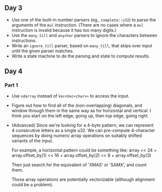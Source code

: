 ## Day 3

* Use one of the built-in number parsers (eg., `complete::u32`) to parse
    the arguments of the `mul` instruction.  (There are no cases where a
    `mul` instruction is invalid because it has too many digits.)
* Use the `many_till` and `anychar` parsers to ignore the characters between
    instructions.
* Write an `ignore_till` parser, based on `many_till`, that skips over input
    until the given parser matches.
* Write a state machine to do the parsing and state to compute results.

## Day 4
### Part 1
* Use `ndarray` instead of `Vec<Vec<char>>` to access the input.
* Figure out how to find all of the (non-overlapping) diagonals, and window
  through them in the same way as for horizontal and vertical.  I think you
  start on the left edge, going up, then top edge, going right.
* (Advanced) Since we're looking for a 4-byte pattern, we can represent 4
  consecutive letters as a single u32.  We can pre-compute 4-character
  sequences by doing numeric array operations on suitably shifted variants
  of the input.

  For example, a horizontal pattern could be something like:
    array << 24 + array.offset_by(1) << 16 + array.offset_by(2) << 8 + array.offset_by(3)
  
  Then just search for the equivalent of 'XMAS' or 'SAMX', and count them.

  Those array operations are potentially vectorizable (although alignment could
  be a problem).
  